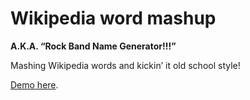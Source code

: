 # Wikipedia word mashup

**A.K.A. “Rock Band Name Generator!!!”**

Mashing Wikipedia words and kickin’ it old school style!

[Demo here](https://mhulse.github.io/wikipedia-word-mashup).
